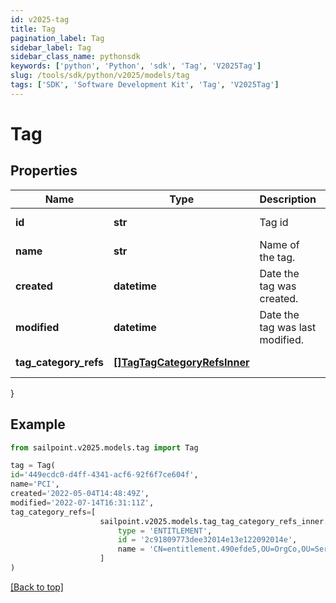 ```yaml
---
id: v2025-tag
title: Tag
pagination_label: Tag
sidebar_label: Tag
sidebar_class_name: pythonsdk
keywords: ['python', 'Python', 'sdk', 'Tag', 'V2025Tag'] 
slug: /tools/sdk/python/v2025/models/tag
tags: ['SDK', 'Software Development Kit', 'Tag', 'V2025Tag']
---
```


# Tag


## Properties

Name | Type | Description | Notes
------------ | ------------- | ------------- | -------------
**id** | **str** | Tag id | [required][readonly] 
**name** | **str** | Name of the tag. | [required]
**created** | **datetime** | Date the tag was created. | [required][readonly] 
**modified** | **datetime** | Date the tag was last modified. | [required][readonly] 
**tag_category_refs** | [**[]TagTagCategoryRefsInner**](tag-tag-category-refs-inner) |  | [required][readonly] 
}

## Example

```python
from sailpoint.v2025.models.tag import Tag

tag = Tag(
id='449ecdc0-d4ff-4341-acf6-92f6f7ce604f',
name='PCI',
created='2022-05-04T14:48:49Z',
modified='2022-07-14T16:31:11Z',
tag_category_refs=[
                    sailpoint.v2025.models.tag_tag_category_refs_inner.Tag_tagCategoryRefs_inner(
                        type = 'ENTITLEMENT', 
                        id = '2c91809773dee32014e13e122092014e', 
                        name = 'CN=entitlement.490efde5,OU=OrgCo,OU=ServiceDept,DC=HQAD,DC=local', )
                    ]
)

```
[[Back to top]](#) 

